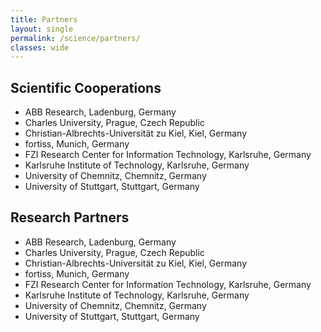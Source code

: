 ```yaml
---
title: Partners
layout: single
permalink: /science/partners/
classes: wide
---
```


## Scientific Cooperations

- ABB Research, Ladenburg, Germany
- Charles University, Prague, Czech Republic
- Christian-Albrechts-Universität zu Kiel, Kiel, Germany
- fortiss, Munich, Germany
- FZI Research Center for Information Technology, Karlsruhe, Germany
- Karlsruhe Institute of Technology, Karlsruhe, Germany
- University of Chemnitz, Chemnitz, Germany
- University of Stuttgart, Stuttgart, Germany

## Research Partners

- ABB Research, Ladenburg, Germany
- Charles University, Prague, Czech Republic
- Christian-Albrechts-Universität zu Kiel, Kiel, Germany
- fortiss, Munich, Germany
- FZI Research Center for Information Technology, Karlsruhe, Germany
- Karlsruhe Institute of Technology, Karlsruhe, Germany
- University of Chemnitz, Chemnitz, Germany
- University of Stuttgart, Stuttgart, Germany
